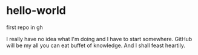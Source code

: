 # hello-world
first repo in gh

I really have no idea what I'm doing and I have to start somewhere. GitHub will be my all you can eat buffet of knowledge. And I shall feast heartily. 
